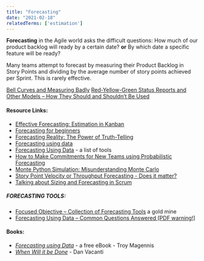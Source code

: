 ```yaml
---
title: "Forecasting"
date: "2021-02-18"
relatedTerms: ['estimation']
---
```


**Forecasting** in the Agile world asks the difficult questions: How much of our product backlog will ready by a certain date? **or** By which date a specific feature will be ready?

Many teams attempt to forecast by measuring their Product Backlog in Story Points and dividing by the average number of story points achieved per Sprint. This is rarely effective.

[Bell Curves and Measuring Badly](/blog/bell-curves-and-measuring-badly.html) [Red-Yellow-Green Status Reports and Other Models – How They Should and Shouldn’t Be Used](/blog/red-yellow-green-or-rygrag-reports-how-they-hide-the-truth.html)

#### Resource Links:

- [Effective Forecasting: Estimation in Kanban](https://getnave.com/blog/estimation-in-kanban/)
- [Forecasting for beginners](https://www.slideshare.net/KanbanDan/forecasting-for-beginners/)
- [Forecasting Reality: The Power of Truth-Telling](https://www.superheroes.academy/blog/forecasting-reality-the-power-of-truth-telling)
- [Forecasting using data](https://medium.com/forecasting-using-data)
- [Forecasting Using Data](https://github.com/FocusedObjective/FocusedObjective.Resources/blob/master/Common%20Questions%20Anwered.pdf) - a list of tools
- [How to Make Commitments for New Teams using Probabilistic Forecasting](https://getnave.com/blog/commitments-for-new-teams/)
- [Monte Python Simulation: Misunderstanding Monte Carlo](https://dannorth.net/2018/09/04/monte-python-simulation/)
- [Story Point Velocity or Throughput Forecasting - Does it matter?](https://observablehq.com/@troymagennis/story-point-velocity-or-throughput-forecasting-does-it-mat)
- [Talking about Sizing and Forecasting in Scrum](https://www.infoq.com/articles/sizing-forecasting-scrum/)

##### FORECASTING TOOLS:

- [Focused Objective – Collection of Forecasting Tools](https://github.com/FocusedObjective/FocusedObjective.Resources/tree/master/Spreadsheets) a gold mine
- [Forecasting Using Data – Common Questions Answered \[PDF warning!\]](https://github.com/FocusedObjective/FocusedObjective.Resources/blob/master/Common%20Questions%20Anwered.pdf)

#### Books:

- [_Forecasting using Data_](https://medium.com/forecasting-using-data) - a free eBook - Troy Magennis
- [_When Will it be Done_](https://leanpub.com/whenwillitbedone) - Dan Vacanti

